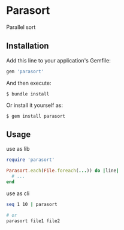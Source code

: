 # Parasort

Parallel sort

## Installation

Add this line to your application's Gemfile:

```ruby
gem 'parasort'
```

And then execute:

    $ bundle install

Or install it yourself as:

    $ gem install parasort

## Usage

use as lib

```ruby
require 'parasort'

Parasort.each(File.foreach(...)) do |line|
  # ...
end
```

use as cli

```sh
seq 1 10 | parasort

# or
parasort file1 file2
```
